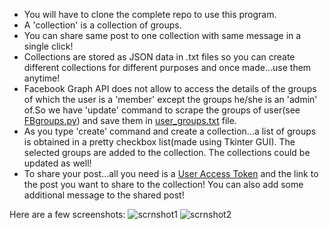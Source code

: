 - You will have to clone the complete repo to use this program.
- A 'collection' is a collection of groups.
- You can share same post to one collection with same message in a single click!
- Collections are stored as JSON data in .txt files so you can create different collections for different purposes and once made...use them anytime!
- Facebook Graph API does not allow to access the details of the groups of which the user is a 'member' except the groups he/she is an 'admin' of.So we have 'update' command to scrape the groups of user(see [FBgroups.py](https://github.com/nikhilkumarsingh/FacebookGraphAPI-Examples/blob/master/multiple_group_post_sharer/FBgroups.py)) and save them in [user_groups.txt](https://github.com/nikhilkumarsingh/FacebookGraphAPI-Examples/blob/master/multiple_group_post_sharer/user_groups.txt) file.
- As you type 'create' command and create a collection...a list of groups is obtained in a pretty checkbox list(made using Tkinter GUI).
  The selected groups are added to the collection. The collections could be updated as well!
- To share your post...all you need is a [User Access Token](https://github.com/nikhilkumarsingh/FacebookGraphAPI-Examples/blob/master/README.md)
  and the link to the post you want to share to the collection!
  You can also add some additional message to the shared post!
 
 Here are a few screenshots:
 ![scrnshot1](https://raw.githubusercontent.com/nikhilkumarsingh/FacebookGraphAPI-Examples/master/multiple_group_post_sharer/2.PNG)
 ![scrnshot2](https://raw.githubusercontent.com/nikhilkumarsingh/FacebookGraphAPI-Examples/master/multiple_group_post_sharer/3.PNG)

 
 
